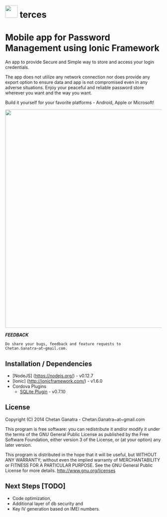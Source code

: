 <img src="https://github.com/chetanganatra/terces/blob/master/www/img/icon.png" width=40> terces 
======

Mobile app for Password Management using Ionic Framework
===

An app to provide Secure and Simple way to store and access your login credentials. 

The app does not utilize any network connection nor does provide any export option to ensure data and app is not compromised even in any adverse situations. Enjoy your peaceful and reliable password store wherever you want and the way you want. 

Build it yourself for your favorite platforms - Android, Apple or Microsoft!

<img src="https://github.com/chetanganatra/terces/blob/master/www/img/Usage.png" width=700>

***FEEDBACK***

	Do share your bugs, feedback and feature requests to Chetan.Ganatra~at~gmail.com.

**Installation / Dependencies**
--
* [NodeJS] (https://nodejs.org/) - v0.12.7
* [Ionic] (http://ionicframework.com/) - v1.6.0
* Cordova Plugins 
	- [SQLite Plugin](https://github.com/litehelpers/Cordova-sqlite-storage) - v0.7.10 

**License**
--
Copyright (C) 2014 Chetan Ganatra - Chetan.Ganatra~at~gmail.com

This program is free software: you can redistribute it and/or modify
it under the terms of the GNU General Public License as published by
the Free Software Foundation, either version 3 of the License, or
(at your option) any later version.

This program is distributed in the hope that it will be useful,
but WITHOUT ANY WARRANTY; without even the implied warranty of
MERCHANTABILITY or FITNESS FOR A PARTICULAR PURPOSE.  See the
GNU General Public License for more details. <http://www.gnu.org/licenses>


**Next Steps [TODO]**
--
* Code optimization, 
* Additional layer of db security and 
* Key IV generation based on IMEI numbers.



